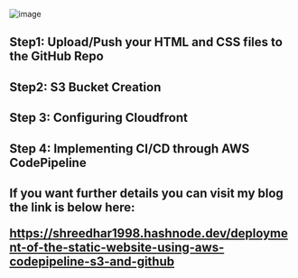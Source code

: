 
![image](https://github.com/sridhar-modalavalasa/Staticwebsite/assets/88523603/a7323938-29cf-4e2e-a24e-73fdf3d5e1f1)

<h2>Step1: Upload/Push your HTML and CSS files to the GitHub Repo<h2>

<h2>Step2: S3 Bucket Creation<h2>

<h2>Step 3: Configuring Cloudfront<h2>

<h2>Step 4: Implementing CI/CD through AWS CodePipeline<h2>

<p>If you want further details you can visit my blog the link is below here:<p>

https://shreedhar1998.hashnode.dev/deployment-of-the-static-website-using-aws-codepipeline-s3-and-github
